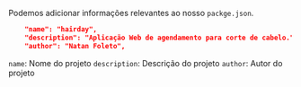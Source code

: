 
Podemos adicionar informações relevantes ao nosso `packge.json`.

```json
	"name": "hairday",
	"description": "Aplicação Web de agendamento para corte de cabelo.",
	"author": "Natan Foleto",
```

`name`: Nome do projeto
`description`: Descrição do projeto
`author`: Autor do projeto